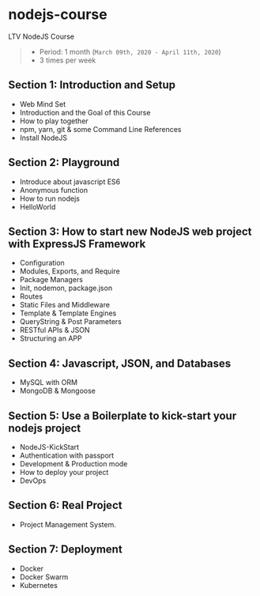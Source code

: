 # nodejs-course

LTV NodeJS Course

> - Period: 1 month (`March 09th, 2020 - April 11th, 2020`)
> - 3 times per week

## Section 1: Introduction and Setup

- Web Mind Set
- Introduction and the Goal of this Course
- How to play together
- npm, yarn, git & some Command Line References
- Install NodeJS

## Section 2: Playground

- Introduce about javascript ES6
- Anonymous function
- How to run nodejs
- HelloWorld

## Section 3: How to start new NodeJS web project with ExpressJS Framework

- Configuration
- Modules, Exports, and Require
- Package Managers
- Init, nodemon, package.json
- Routes
- Static Files and Middleware
- Template & Template Engines
- QueryString & Post Parameters
- RESTful APIs & JSON
- Structuring an APP

## Section 4: Javascript, JSON, and Databases

- MySQL with ORM
- MongoDB & Mongoose

## Section 5: Use a Boilerplate to kick-start your nodejs project

- NodeJS-KickStart
- Authentication with passport
- Development & Production mode
- How to deploy your project
- DevOps

## Section 6: Real Project

- Project Management System.

## Section 7: Deployment

- Docker
- Docker Swarm
- Kubernetes

